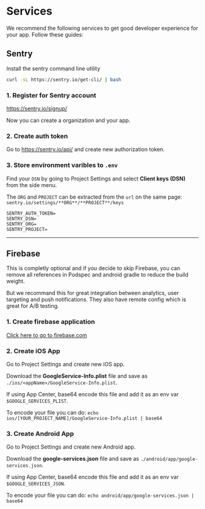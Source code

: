 # Services

We recommend the following services to get good developer experience for your app. Follow these guides:

## Sentry

Install the sentry command line utility

```bash
curl -sL https://sentry.io/get-cli/ | bash
```

### 1. Register for Sentry account

https://sentry.io/signup/

Now you can create a organization and your app.

### 2. Create auth token

Go to https://sentry.io/api/ and create new authorization token.

### 3. Store environment varibles to `.env`

Find your `DSN` by going to Project Settings and select **Client keys (DSN)** from the side menu.

The `ORG` and `PROJECT` can be extracted from the `url` on the same page: `sentry.io/settings/**ORG**/**PROJECT**/keys`

```
SENTRY_AUTH_TOKEN=
SENTRY_DSN=
SENTRY_ORG=
SENTRY_PROJECT=
```

_____________

## Firebase

This is completly optional and if you decide to skip Firebase, you can remove all references in Podspec and android gradle to reduce the build weight.

But we recommand this for great integration between analytics, user targeting and push notifications. They also have remote config which is great for A/B testing.

### 1. Create firebase application

[Click here to go to firebase.com](https://firebase.google.com/)

### 2. Create iOS App

Go to Project Settings and create new iOS app.

Download the **GoogleService-Info.plist** file and save as `./ios/<appName>/GoogleService-Info.plist`.

If using App Center, base64 encode this file and add it as an env var `$GOOGLE_SERVICES_PLIST`.

To encode your file you can do: `echo ios/[YOUR_PROJECT_NAME]/GoogleService-Info.plist | base64`

### 3. Create Android App

Go to Project Settings and create new Android app.

Download the **google-services.json** file and save as `./android/app/google-services.json`.

If using App Center, base64 encode this file and add it as an env var `$GOOGLE_SERVICES_JSON`.

To encode your file you can do: `echo android/app/google-services.json | base64`

